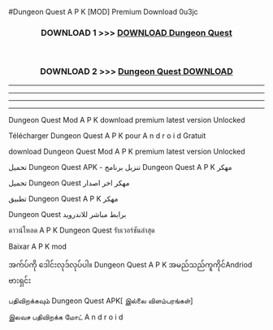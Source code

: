 #Dungeon Quest  A P K [MOD] Premium Download 0u3jc



<div align="center">

<h3>DOWNLOAD 1 >>> <a href="https://teeasianyam.web.app?sq=Dungeon Quest ">DOWNLOAD Dungeon Quest  </a></h3><br>

<h3>DOWNLOAD 2 >>> <a href="https://teeasianyam.web.app?sq=Dungeon Quest  ">Dungeon Quest   DOWNLOAD </a></h3>

</div>


----------------------------------------------------------

----------------------------------------------------------

----------------------------------------------------------

----------------------------------------------------------


Dungeon Quest   Mod A P K download premium latest version Unlocked

Télécharger Dungeon Quest   A P K pour A n d r o i d Gratuit

download Dungeon Quest   Mod A P K premium latest version Unlocked

تحميل Dungeon Quest   APK - تنزيل برنامج Dungeon Quest   A P K مهكر

تحميل Dungeon Quest   مهكر اخر اصدار

تطبيق Dungeon Quest   A P K مهكر

Dungeon Quest   برابط مباشر للاندرويد

ดาวน์โหลด A P K Dungeon Quest   รับเวอร์ชันล่าสุด

Baixar A P K mod

အက်ပ်ကို ဒေါင်းလုဒ်လုပ်ပါ။ Dungeon Quest   A P K အမည်သည်ကူကိုင်Andriod ဗားရှင်း

பதிவிறக்கவும் Dungeon Quest   APK[ இல்லை விளம்பரங்கள்] 
 
இலவச பதிவிறக்க மோட் A n d r o i d



